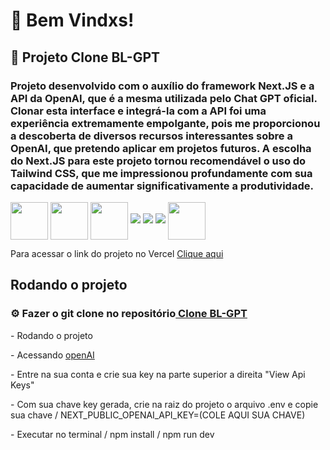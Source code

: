 <h1> 🌴 Bem Vindxs! </h1>

<h2> 🌱 Projeto Clone BL-GPT</h2>

<h3 > Projeto desenvolvido com o auxílio do framework Next.JS e a API da OpenAI, que é a mesma utilizada pelo Chat GPT oficial. Clonar esta interface e integrá-la com a API foi uma experiência extremamente empolgante, pois me proporcionou a descoberta de diversos recursos interessantes sobre a OpenAI, que pretendo aplicar em projetos futuros. A escolha do Next.JS para este projeto tornou recomendável o uso do Tailwind CSS, que me impressionou profundamente com sua capacidade de aumentar significativamente a produtividade.</h3>
 
 <img align="center" width="60px" src="https://cdn.jsdelivr.net/gh/devicons/devicon/icons/html5/html5-original.svg" /> <img align="center" width="60px" src="https://cdn.jsdelivr.net/gh/devicons/devicon/icons/javascript/javascript-original.svg" /> <img align="center" width="60px" src="https://cdn.jsdelivr.net/gh/devicons/devicon/icons/react/react-original.svg" /> <img src="https://cdn.jsdelivr.net/gh/devicons/devicon/icons/typescript/typescript-original.svg" /> <img src="https://cdn.jsdelivr.net/gh/devicons/devicon/icons/nextjs/nextjs-original.svg" /> <img src="https://cdn.jsdelivr.net/gh/devicons/devicon/icons/tailwindcss/tailwindcss-original-wordmark.svg" /> <img  align="center" width="60px"  src="https://cdn.jsdelivr.net/gh/devicons/devicon/icons/npm/npm-original-wordmark.svg" />
           

<p>Para acessar o link do projeto no Vercel  <a href="" >Clique aqui</a></p>
     
  <h2> Rodando o projeto </h2>
  
  <h3>⚙️ Fazer o git clone no repositório<a href="https://github.com/osoriobrunoluis/cloneBL-GPT"> Clone BL-GPT </a></h3>
  <p>  - Rodando o projeto </p>
  <p>  - Acessando <a href="https://platform.openai.com/apps" >openAI</a></p>
  <p>  - Entre na sua conta e crie sua key na parte superior a direita "View Api Keys"
  <p>  - Com sua chave key gerada, crie na raiz do projeto o arquivo .env e copie sua chave / NEXT_PUBLIC_OPENAI_API_KEY=(COLE AQUI SUA CHAVE)
  <p>  - Executar no terminal / npm install / npm run dev </p>
